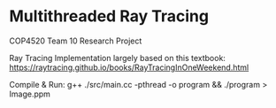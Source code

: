 # Multithreaded Ray Tracing
COP4520 Team 10 Research Project

Ray Tracing Implementation largely based on this textbook: https://raytracing.github.io/books/RayTracingInOneWeekend.html

Compile & Run: g++ ./src/main.cc -pthread -o program && ./program > Image.ppm
